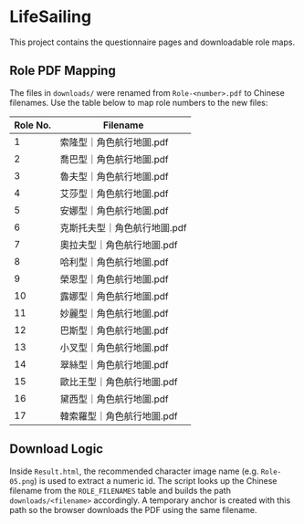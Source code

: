 # LifeSailing

This project contains the questionnaire pages and downloadable role maps.

## Role PDF Mapping

The files in `downloads/` were renamed from `Role-<number>.pdf` to Chinese filenames. Use the table below to map role numbers to the new files:

| Role No. | Filename |
|-------|---------|
| 1 | 索隆型｜角色航行地圖.pdf |
| 2 | 喬巴型｜角色航行地圖.pdf |
| 3 | 魯夫型｜角色航行地圖.pdf |
| 4 | 艾莎型｜角色航行地圖.pdf |
| 5 | 安娜型｜角色航行地圖.pdf |
| 6 | 克斯托夫型｜角色航行地圖.pdf |
| 7 | 奧拉夫型｜角色航行地圖.pdf |
| 8 | 哈利型｜角色航行地圖.pdf |
| 9 | 榮恩型｜角色航行地圖.pdf |
| 10 | 露娜型｜角色航行地圖.pdf |
| 11 | 妙麗型｜角色航行地圖.pdf |
| 12 | 巴斯型｜角色航行地圖.pdf |
| 13 | 小叉型｜角色航行地圖.pdf |
| 14 | 翠絲型｜角色航行地圖.pdf |
| 15 | 歐比王型｜角色航行地圖.pdf |
| 16 | 黛西型｜角色航行地圖.pdf |
| 17 | 韓索羅型｜角色航行地圖.pdf |

## Download Logic

Inside `Result.html`, the recommended character image name (e.g. `Role-05.png`) is used to extract a numeric id. The script looks up the Chinese filename from the `ROLE_FILENAMES` table and builds the path `downloads/<filename>` accordingly. A temporary anchor is created with this path so the browser downloads the PDF using the same filename.
